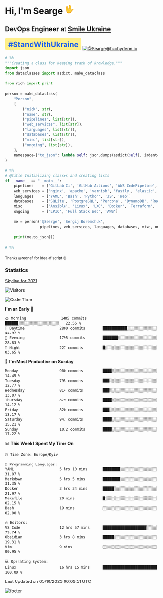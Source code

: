 # Hi, I'm Searge <img src="images/vulcan.webp" style="display: inline-block; margin: 0; height: 2rem" alt="Vulcan salute" />

## DevOps Engineer at [Smile Ukraine](https://smile-ukraine.com/en)

[![Stand With Ukraine](https://raw.githubusercontent.com/vshymanskyy/StandWithUkraine/main/badges/StandWithUkraine.svg)](https://stand-with-ukraine.pp.ua)
<a rel="me" href="https://hachyderm.io/@Searge">![@Searge@hachyderm.io](https://img.shields.io/badge/-@Searge-%232B90D9?logo=mastodon&logoColor=white)</a>

```python
# %%
"""Creating a class for keeping track of knowledge."""
import json
from dataclasses import asdict, make_dataclass

from rich import print

person = make_dataclass(
    "Person",
    [
        ("nick", str),
        ("name", str),
        ("pipelines", list[str]),
        ("web_services", list[str]),
        ("languages", list[str]),
        ("databases", list[str]),
        ("misc", list[str]),
        ("ongoing", list[str]),
    ],
    namespace={"to_json": lambda self: json.dumps(asdict(self), indent=4)},
)

# %%
# @title Initializing classes and creating lists
if __name__ == "__main__":
    pipelines    = ['GitLab Ci', 'GitHub Actions', 'AWS CodePipeline', 'Jenkins']
    web_services = ['nginx', 'apache', 'varnish', 'fastly', 'elastic', 'solr']
    languages    = ['YAML', 'Bash', 'Python', 'JS', 'Web']
    databases    = ['SQLite', 'PostgreSQL', 'Percona', 'DynamoDB', 'Redis']
    misc         = ['Ansible', 'Linux', 'LXC', 'Docker', 'Terraform', 'AWS']
    ongoing      = ['LPIC', 'Full Stack Web', 'AWS']

    me = person('@Searge', 'Sergij Boremchuk',
                pipelines, web_services, languages, databases, misc, ongoing)

    print(me.to_json())

# %%

```

<sub>Thanks @rednafi for idea of script :wink:</sub>

### Statistics

[Skyline for 2021](https://skyline.github.com/Searge/2021)

![Visitors](https://komarev.com/ghpvc/?username=searge&label=Profile%20views&color=0e75b6&style=flat) 
<!--START_SECTION:waka-->
![Code Time](http://img.shields.io/badge/Code%20Time-2%2C251%20hrs%2054%20mins-blue)

**I'm an Early 🐤** 

```text
🌞 Morning                1405 commits        ██████░░░░░░░░░░░░░░░░░░░   22.56 % 
🌆 Daytime                2800 commits        ███████████░░░░░░░░░░░░░░   44.97 % 
🌃 Evening                1795 commits        ███████░░░░░░░░░░░░░░░░░░   28.83 % 
🌙 Night                  227 commits         █░░░░░░░░░░░░░░░░░░░░░░░░   03.65 % 
```
📅 **I'm Most Productive on Sunday** 

```text
Monday                   900 commits         ████░░░░░░░░░░░░░░░░░░░░░   14.45 % 
Tuesday                  795 commits         ███░░░░░░░░░░░░░░░░░░░░░░   12.77 % 
Wednesday                814 commits         ███░░░░░░░░░░░░░░░░░░░░░░   13.07 % 
Thursday                 879 commits         ████░░░░░░░░░░░░░░░░░░░░░   14.12 % 
Friday                   820 commits         ███░░░░░░░░░░░░░░░░░░░░░░   13.17 % 
Saturday                 947 commits         ████░░░░░░░░░░░░░░░░░░░░░   15.21 % 
Sunday                   1072 commits        ████░░░░░░░░░░░░░░░░░░░░░   17.22 % 
```


📊 **This Week I Spent My Time On** 

```text
🕑︎ Time Zone: Europe/Kyiv

💬 Programming Languages: 
YAML                     5 hrs 10 mins       ████████░░░░░░░░░░░░░░░░░   31.87 % 
Markdown                 5 hrs 5 mins        ████████░░░░░░░░░░░░░░░░░   31.35 % 
Docker                   3 hrs 34 mins       █████░░░░░░░░░░░░░░░░░░░░   21.97 % 
Makefile                 20 mins             █░░░░░░░░░░░░░░░░░░░░░░░░   02.15 % 
Bash                     19 mins             ░░░░░░░░░░░░░░░░░░░░░░░░░   02.00 % 

🔥 Editors: 
VS Code                  12 hrs 57 mins      ████████████████████░░░░░   79.74 % 
Obsidian                 3 hrs 8 mins        █████░░░░░░░░░░░░░░░░░░░░   19.31 % 
Vim                      9 mins              ░░░░░░░░░░░░░░░░░░░░░░░░░   00.95 % 

💻 Operating System: 
Linux                    16 hrs 15 mins      █████████████████████████   100.00 % 
```


 Last Updated on 05/10/2023 00:09:51 UTC
<!--END_SECTION:waka-->

![footer](https://capsule-render.vercel.app/api?type=waving&color=gradient&customColorList=14,21&height=82&section=footer)
